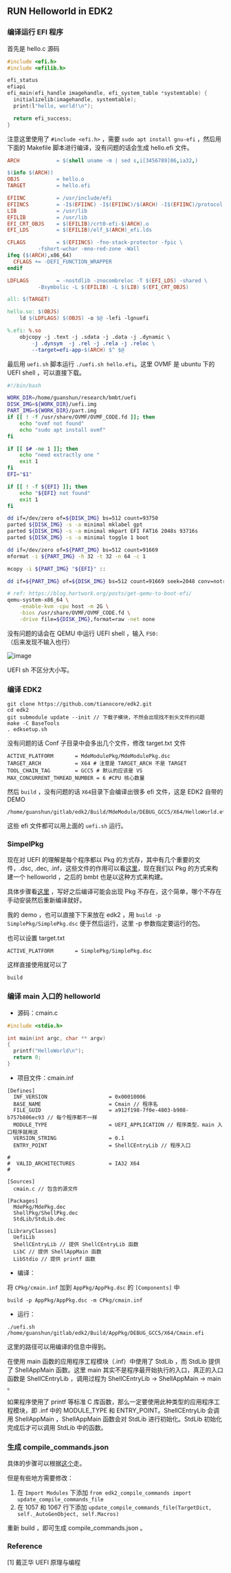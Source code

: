 ## RUN Helloworld in EDK2

### 编译运行 EFI 程序

首先是 hello.c 源码

```c
#include <efi.h>
#include <efilib.h>

efi_status
efiapi
efi_main(efi_handle imagehandle, efi_system_table *systemtable) {
  initializelib(imagehandle, systemtable);
  print(l"hello, world!\n");

  return efi_success;
}
```

注意这里使用了  `#include <efi.h>` ，需要 `sudo apt install gnu-efi` ，然后用下面的 Makefile 脚本进行编译，没有问题的话会生成 hello.efi 文件。

```makefile
ARCH            = $(shell uname -m | sed s,i[3456789]86,ia32,)

$(info $(ARCH))
OBJS            = hello.o
TARGET          = hello.efi

EFIINC          = /usr/include/efi
EFIINCS         = -I$(EFIINC) -I$(EFIINC)/$(ARCH) -I$(EFIINC)/protocol
LIB             = /usr/lib
EFILIB          = /usr/lib
EFI_CRT_OBJS    = $(EFILIB)/crt0-efi-$(ARCH).o
EFI_LDS         = $(EFILIB)/elf_$(ARCH)_efi.lds

CFLAGS          = $(EFIINCS) -fno-stack-protector -fpic \
		  -fshort-wchar -mno-red-zone -Wall
ifeq ($(ARCH),x86_64)
  CFLAGS += -DEFI_FUNCTION_WRAPPER
endif

LDFLAGS         = -nostdlib -znocombreloc -T $(EFI_LDS) -shared \
		  -Bsymbolic -L $(EFILIB) -L $(LIB) $(EFI_CRT_OBJS)

all: $(TARGET)

hello.so: $(OBJS)
	ld $(LDFLAGS) $(OBJS) -o $@ -lefi -lgnuefi

%.efi: %.so
	objcopy -j .text -j .sdata -j .data -j .dynamic \
		-j .dynsym  -j .rel -j .rela -j .reloc \
		--target=efi-app-$(ARCH) $^ $@
```

最后用 `uefi.sh` 脚本运行 `./uefi.sh hello.efi`。这里 OVMF 是 ubuntu 下的 UEFI shell ，可以直接下载。

```sh
#!/bin/bash

WORK_DIR=/home/guanshun/research/bmbt/uefi
DISK_IMG=${WORK_DIR}/uefi.img
PART_IMG=${WORK_DIR}/part.img
if [[ ! -f /usr/share/OVMF/OVMF_CODE.fd ]]; then
	echo "ovmf not found"
	echo "sudo apt install ovmf"
fi

if [[ $# -ne 1 ]]; then
	echo "need extractly one "
	exit 1
fi
EFI="$1"

if [[ ! -f ${EFI} ]]; then
	echo "${EFI} not found"
	exit 1
fi

dd if=/dev/zero of=${DISK_IMG} bs=512 count=93750
parted ${DISK_IMG} -s -a minimal mklabel gpt
parted ${DISK_IMG} -s -a minimal mkpart EFI FAT16 2048s 93716s
parted ${DISK_IMG} -s -a minimal toggle 1 boot

dd if=/dev/zero of=${PART_IMG} bs=512 count=91669
mformat -i ${PART_IMG} -h 32 -t 32 -n 64 -c 1

mcopy -i ${PART_IMG} "${EFI}" ::

dd if=${PART_IMG} of=${DISK_IMG} bs=512 count=91669 seek=2048 conv=notrunc

# ref: https://blog.hartwork.org/posts/get-qemu-to-boot-efi/
qemu-system-x86_64 \
	-enable-kvm -cpu host -m 2G \
	-bios /usr/share/OVMF/OVMF_CODE.fd \
	-drive file=${DISK_IMG},format=raw -net none
```

没有问题的话会在 QEMU 中运行 UEFI shell ，输入 `FS0:` （后来发现不输入也行）

![image](https://user-images.githubusercontent.com/66514719/144043552-1a64bfe3-c348-4dba-a340-e21ecb4e953e.png)

UEFI sh 不区分大小写。

### 编译 EDK2

```plain
git clone https://github.com/tianocore/edk2.git
cd edk2
git submodule update --init // 下载子模块，不然会出现找不到头文件的问题
make -C BaseTools
. edksetup.sh
```

没有问题的话 Conf 子目录中会多出几个文件，修改 target.txt 文件

```plain
ACTIVE_PLATFORM       = MdeModulePkg/MdeModulePkg.dsc
TARGET_ARCH           = X64 # 注意是 TARGET_ARCH 不是 TARGET
TOOL_CHAIN_TAG        = GCC5 # 默认的应该是 VS
MAX_CONCURRENT_THREAD_NUMBER = 6 #CPU 核心数量
```

然后 `build` ，没有问题的话 `X64`目录下会编译出很多 efi 文件，这是 EDK2 自带的 DEMO

```plain
/home/guanshun/gitlab/edk2/Build/MdeModule/DEBUG_GCC5/X64/HelloWorld.efi
```

这些 efi 文件都可以用上面的 `uefi.sh` 运行。

### SimpelPkg

现在对 UEFI 的理解是每个程序都以 Pkg 的方式存，其中有几个重要的文件，.dsc, .dec, .inf，这些文件的作用可以看[这里](https://damn99.com/2020-05-18-edk2-first-app/)，现在我们以 Pkg 的方式来构建一个 helloworld ，之后的 bmbt 也是以这种方式来构建。

具体步骤看[这里](https://damn99.com/2020-05-18-edk2-first-app/) ，写好之后编译可能会出现 Pkg 不存在，这个简单，哪个不存在手动安装然后重新编译就好。

我的 demo ，也可以直接下下来放在 edk2 ，用 `build -p SimplePkg/SimplePkg.dsc` 便于然后运行，这里 -p 参数指定要运行的包。

也可以设置 target.txt

```plain
ACTIVE_PLATFORM       = SimplePkg/SimplePkg.dsc
```

这样直接使用就可以了

```plain
build
```

### 编译 main 入口的 helloworld

- 源码：cmain.c

```c
#include <stdio.h>

int main(int argc, char ** argv)
{
  printf("HelloWorld\n");
  return 0;
}
```

- 项目文件：cmain.inf

```plain
[Defines]
  INF_VERSION                    = 0x00010006
  BASE_NAME                      = Cmain // 程序名
  FILE_GUID                      = a912f198-7f0e-4803-b908-b757b806ec93 // 每个程序都不一样
  MODULE_TYPE                    = UEFI_APPLICATION // 程序类型，main 入口程序就用这
  VERSION_STRING                 = 0.1
  ENTRY_POINT                    = ShellCEntryLib // 程序入口

#
#  VALID_ARCHITECTURES           = IA32 X64
#

[Sources]
  cmain.c // 包含的源文件

[Packages]
  MdePkg/MdePkg.dec
  ShellPkg/ShellPkg.dec
  StdLib/StdLib.dec

[LibraryClasses]
  UefiLib
  ShellCEntryLib // 提供 ShellCEntryLib 函数
  LibC // 提供 ShellAppMain 函数
  LibStdio // 提供 printf 函数
```

- 编译：

将 `CPkg/cmain.inf` 加到 `AppPkg/AppPkg.dsc` 的 `[Components]` 中

```shell
build -p AppPkg/AppPkg.dsc -m CPkg/cmain.inf
```

- 运行：

```shell
./uefi.sh /home/guanshun/gitlab/edk2/Build/AppPkg/DEBUG_GCC5/X64/Cmain.efi
```

这里的路径可以用编译的信息中得到。

在使用 main 函数的应用程序工程模块（.inf）中使用了 StdLib ，而 StdLib 提供了 ShellAppMain 函数。这里 main 其实不是程序最开始执行的入口，真正的入口函数是 ShellCEntryLib ，调用过程为 ShellCEntryLib -> ShellAppMain -> main 。

如果程序使用了 printf 等标准 C 库函数，那么一定要使用此种类型的应用程序工程模块，即 .inf 中的 MODULE_TYPE 和 ENTRY_POINT。ShellCEntryLib 会调用 ShellAppMain ，ShellAppMain 函数会对 StdLib 进行初始化。StdLib 初始化完成后才可以调用 StdLib 中的函数。

### 生成 compile_commands.json

具体的步骤可以根据[这个](https://github.com/makaleks/edk2-tools/tree/master/compilation_database_patch)走。

但是有些地方需要修改：

1. 在 `Import Modules` 下添加 `from edk2_compile_commands import update_compile_commands_file`
2. 在 1057 和 1067 行下添加 `update_compile_commands_file(TargetDict, self._AutoGenObject, self.Macros)`

重新 build ，即可生成 compile_commands.json 。

### Reference

[1] 戴正华 UEFI 原理与编程
